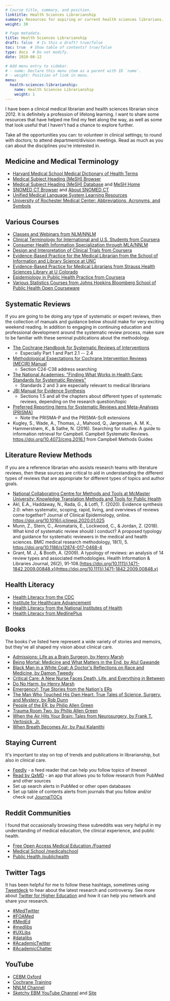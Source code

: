 ```yaml
---
# Course title, summary, and position.
linktitle: Health Sciences Librarianship
summary: Resources for aspiring or current health sciences librarians.
weight: 30

# Page metadata.
title: Health Sciences Librarianship
draft: false  # Is this a draft? true/false
toc: true  # Show table of contents? true/false
type: docs  # Do not modify.
date: 2020-08-12

# Add menu entry to sidebar.
# - name: Declare this menu item as a parent with ID `name`.
# - weight: Position of link in menu.
menu:
  health-sciences-librarianship:
    name: Health Sciences Librarianship
    weight: 1
---
```


I have been a clinical medical librarian and health sciences librarian since 2012. It is definitely a profession of lifelong learning. I want to share some resources that have helped me find my feet along the way, as well as some that look useful that I haven't had a chance to explore further. 

Take all the opportunities you can: to volunteer in clinical settings; to round with doctors; to attend department/division meetings. Read as much as you can about the disciplines you're interested in.

## Medicine and Medical Terminology
* [Harvard Medical School Medical Dictionary of Health Terms](https://www.health.harvard.edu/a-through-c)
* [Medical Subject Heading (MeSH) Browser](https://meshb.nlm.nih.gov/search)
* [Medical Subject Heading (MeSH) Database](https://www.ncbi.nlm.nih.gov/mesh/) and [MeSH Home](https://www.nlm.nih.gov/mesh/meshhome.html)
* [SNOMED CT Browser](https://browser.ihtsdotools.org/) and [About SNOMED CT](https://www.nlm.nih.gov/healthit/snomedct/snomed_overview.html)
* [Unified Medical Language System Learning Resources](https://www.nlm.nih.gov/research/umls/user_education/learning_resources.html)
* [University of Rochester Medical Center: Abbreviations, Acronyms, and Symbols](https://www.urmc.rochester.edu/libraries/miner/resources/abbreviationglossary/)

## Various Courses

* [Classes and Webinars from NLM/NNLM](https://nnlm.gov/classes)
* [Clinical Terminology for International and U.S. Students from Coursera](https://www.coursera.org/learn/clinical-terminology)
* [Consumer Health Information Specialization through MLA/NNLM](https://www.mlanet.org/page/chis)
* [Design and Interpretation of Clinical Trials from Coursera](https://www.coursera.org/learn/clinical-trials)
* [Evidence-Based Practice for the Medical Librarian from the School of Information and Library Science at UNC](https://sils.unc.edu/programs/ebm)
* [Evidence-Based Practice for Medical Librarians from Strauss Health Sciences Library at U Colorado](https://library-cuanschutz.libguides.com/friendly.php?s=ebpml)
* [Epidemiology in Public Health Practice from Coursera](https://www.coursera.org/specializations/professional-epidemiology?)
* [Various Statistics Courses from Johns Hopkins Bloomberg School of Public Health Open Courseware](https://ocw.jhsph.edu/index.cfm/go/imageLib:il.search/#courses)

## Systematic Reviews

If you are going to be doing any type of systematic or expert reviews, then the collection of manuals and guidance below should make for very exciting weekend reading. In addition to engaging in continuing education and professional development around the systematic review process, make sure to be familiar with these seminal publications about the methodology.

* [The Cochrane Handbook for Systematic Reviews of Interventions](https://training.cochrane.org/handbook)
  * Especially Part 1 and Part 2.1 -- 2.4
* [Methodological Expectations for Cochrane Intervention Reviews (MECIR) Manual](https://community.cochrane.org/mecir-manual)
  * Section C24-C38 address searching
* [The National Academies: "Finding What Works in Health Care: Standards for Systematic Reviews"](https://www.nap.edu/read/13059/chapter/1)
  * Standards 2 and 3 are especially relevant to medical librarians
* [JBI Manual for Evidence Synthesis](https://wiki.jbi.global/display/MANUAL/JBI+Manual+for+Evidence+Synthesis)
  * Sections 1.5 and all the chapters about different types of systematic reviews, depending on the research question/topic
* [Preferred Reporting Items for Systematic Reviews and Meta-Analyses (PRISMA)](http://www.prisma-statement.org/)
  * Note the PRISMA-P and the PRISMA-ScR extensions
* Kugley, S., Wade, A., Thomas, J., Mahood, Q., Jørgensen, A. M. K., Hammerstrøm, K., & Sathe, N. (2016). Searching for studies: A guide to information retrieval for Campbell. Campbell Systematic Reviews.  https://doi.org/10.4073/cmg.2016.1 from Campbell Methods Guides


## Literature Review Methods

If you are a reference librarian who assists research teams with literature reviews, then these sources are critical to aid in understanding the different types of reviews that are appropriate for different types of topics and author goals.

* [National Collaborating Centre for Methods and Tools at McMaster University: Knowledge Translation Methods and Tools for Public Health](https://www.nccmt.ca/knowledge-repositories/search)
* Akl, E.A., Haddaway, N., Rada, G., & Lotfi, T. (2020). Evidence synthesis 2.0: when systematic, scoping, rapid, living, and overviews of reviews come together? Journal of Clinical Epidemiology, online. https://doi.org/10.1016/j.jclinepi.2020.01.025
* Munn, Z., Stern, C., Aromataris, E., Lockwood, C., & Jordan, Z. (2018). What kind of systematic review should I conduct? A proposed typology and guidance for systematic reviewers in the medical and health sciences. BMC medical research methodology, 18(1), 5. https://doi.org/10.1186/s12874-017-0468-4
* Grant, M. J., & Booth, A. (2009). A typology of reviews: an analysis of 14 review types and associated methodologies. Health Information & Libraries Journal, 26(2), 91-108.[https://doi.org/10.1111/j.1471-1842.2009.00848.x](https://doi.org/10.1111/j.1471-1842.2009.00848.x)

## Health Literacy

* [Health Literacy from the CDC](https://www.cdc.gov/healthliteracy/index.html)
* [Institute for Healthcare Advancement](http://www.iha4health.org/)
* [Health Literacy from the National Institutes of Health](https://www.nih.gov/institutes-nih/nih-office-director/office-communications-public-liaison/clear-communication/health-literacy)
* [Health Literacy from MedlinePlus](https://medlineplus.gov/healthliteracy.html)

## Books

The books I've listed here represent a wide variety of stories and memoirs, but they've all shaped my vision about clinical care.

* [Admissions: Life as a Brain Surgeon, by Henry Marsh](https://www.goodreads.com/book/show/33574189-admissions?from_search=true&from_srp=true&qid=jRuDgXTIMO&rank=2)
* [Being Mortal: Medicine and What Matters in the End, by Atul Gawande](https://www.goodreads.com/book/show/20696006-being-mortal?from_search=true&from_srp=true&qid=fZnN7YuZ1F&rank=1)
* [Black Man in a White Coat: A Doctor's Reflections on Race and Medicine, by Damon Tweedy](https://www.goodreads.com/book/show/22857246-black-man-in-a-white-coat?from_search=true&from_srp=true&qid=cu47WvMHiq&rank=1)
* [Critical Care: A New Nurse Faces Death, Life, and Everything in Between](https://www.goodreads.com/book/show/8474510-critical-care)
* [Do No Harm, by Henry Marsh](https://www.goodreads.com/book/show/21086818-do-no-harm?from_search=true&from_srp=true&qid=jRuDgXTIMO&rank=1)
* [Emergency!: True Stories from the Nation's ERs](https://www.goodreads.com/book/show/18919904-emergency)
* [The Man Who Touched His Own Heart: True Tales of Science, Surgery, and Mystery, by Rob Dunn](https://www.goodreads.com/book/show/22500961-the-man-who-touched-his-own-heart)
* [People of the ER, by Philip Allen Green](https://www.goodreads.com/book/show/36432750-people-of-the-er)
* [Trauma Room Two, by Philip Allen Green](https://www.goodreads.com/book/show/26370821-trauma-room-two) 
* [When the Air Hits Your Brain: Tales from Neurosurgery, by Frank T. Vertosick, Jr.](https://www.goodreads.com/book/show/20240188-when-the-air-hits-your-brain)
* [When Breath Becomes Air, by Paul Kalanithi](https://www.goodreads.com/book/show/25899336-when-breath-becomes-air?from_search=true&from_srp=true&qid=Qec4FZD6HT&rank=1)


## Staying Current

It's important to stay on top of trends and publications in librarianship, but also in clinical care.

* [Feedly](https://feedly.com/) - a feed reader that can help you follow topics of itnerest
* [Read by QxMD](https://qxmd.com/read-by-qxmd) - an app that allows you to follow research from PubMed and other sources
* Set up search alerts in PubMed or other open databases
* Set up table of contents alerts from journals that you follow and/or check out [JournalTOCs](http://www.journaltocs.ac.uk/)

## Reddit Communities

I found that occasionally browsing these subreddits was very helpful in my understanding of medical education, the clinical experience, and public health.

* [Free Open Access Medical Education /Foamed](https://www.reddit.com/r/Foamed/)
* [Medical School /medicalschool](https://www.reddit.com/r/medicalschool/)
* [Public Health /publichealth](https://www.reddit.com/r/publichealth/)

## Twitter Tags

It has been helpful for me to follow these hashtags, sometimes using [Tweetdeck](https://tweetdeck.twitter.com/) to hear about the latest research and controversy. See more about [Twitter for Higher Education](/guides/twitter/) and how it can help you network and share your research.

* [#MedTwitter](https://twitter.com/hashtag/medtwitter)
* [#FOAMed](https://twitter.com/hashtag/foamed)
* [#MedEd](https://twitter.com/hashtag/meded)
* [#medlibs](https://twitter.com/hashtag/medlibs)
* [#UXLibs](https://twitter.com/hashtag/uxlibs)
* [#datalibs](https://twitter.com/hashtag/datalibs)
* [#AcademicTwitter](https://twitter.com/hashtag/academictwitter)
* [#AcademicChatter](https://twitter.com/hashtag/academicchatter)

## YouTube

* [CEBM Oxford](https://www.youtube.com/channel/UCier2CaQeEuW1JOBn67ECjg)
* [Cochrane Training](https://www.youtube.com/channel/UCoWzvKR8RPHG07PPeqBiibA)
* [NNLM Channel](https://www.youtube.com/c/NnlmGov)
* [Sketchy EBM YouTube Channel](https://www.youtube.com/channel/UCj8HWVgRfPDhZgCPDQFMA5w) and [Site](http://www.sketchyebm.com/)